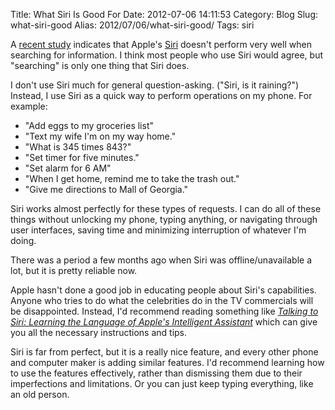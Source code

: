 Title: What Siri Is Good For
Date: 2012-07-06 14:11:53
Category: Blog
Slug: what-siri-good
Alias: 2012/07/06/what-siri-good/
Tags: siri


A [recent study](http://www.washingtonpost.com/business/apples-siri-doesnt-work-very-well-research-report-finds/2012/06/29/gJQArtpPBW_story.html) indicates that Apple's [Siri](http://www.apple.com/iphone/features/siri-faq.html) doesn't perform very well when searching for information. I think most people who use Siri would agree, but "searching" is only one thing that Siri does.

I don't use Siri much for general question-asking. ("Siri, is it raining?") Instead, I use Siri as a quick way to perform operations on my phone. For example:

- "Add eggs to my groceries list"
- "Text my wife I'm on my way home."
- "What is 345 times 843?"
- "Set timer for five minutes."
- "Set alarm for 6 AM"
- "When I get home, remind me to take the trash out."
- "Give me directions to Mall of Georgia."

Siri works almost perfectly for these types of requests. I can do all of these things without unlocking my phone, typing anything, or navigating through user interfaces, saving time and minimizing interruption of whatever I'm doing.

There was a period a few months ago when Siri was offline/unavailable a lot, but it is pretty reliable now.

Apple hasn't done a good job in educating people about Siri's capabilities. Anyone who tries to do what the celebrities do in the TV commercials will be disappointed. Instead, I'd recommend reading something like [_Talking to Siri: Learning the Language of Apple's Intelligent Assistant_](http://www.amazon.com/Talking-Siri-Intelligent-Assistant-ebook/dp/B007KORAIE/ref=sr_1_sc_1?s=digital-text&ie=UTF8&qid=1341583494) which can give you all the necessary instructions and tips.

Siri is far from perfect, but it is a really nice feature, and every other phone and computer maker is adding similar features. I'd recommend learning how to use the features effectively, rather than dismissing them due to their imperfections and limitations. Or you can just keep typing everything, like an old person.

